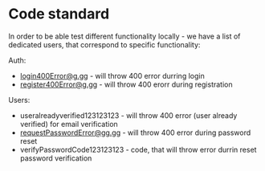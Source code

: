 # Code standard

In order to be able test different functionality locally - we have a list of dedicated users, that correspond to specific functionality:

Auth:
- login400Error@g.gg - will throw 400 error durring login
- register400Error@g.gg - will throw 400 erorr during registration

Users:
- useralreadyverified123123123 - will throw 400 error (user already verified) for email verification
- requestPasswordError@gg.gg - will throw 400 error during password reset
- verifyPasswordCode123123123 - code, that will throw error durrin reset password verification
